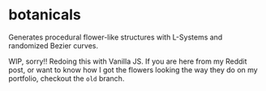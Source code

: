 # botanicals
Generates procedural flower-like structures with L-Systems and randomized Bezier curves. 

WIP, sorry!! Redoing this with Vanilla JS. 
If you are here from my Reddit post, or want to know how I got the flowers looking the way they do on my portfolio, checkout the `old` branch. 
